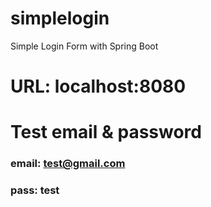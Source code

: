 # simplelogin
Simple Login Form with Spring Boot
# URL: localhost:8080
# Test email & password 
### email: test@gmail.com
### pass: test
